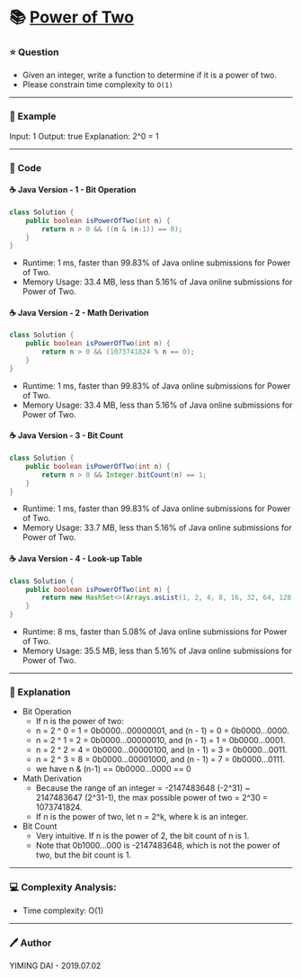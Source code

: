 # :books: [Power of Two](https://leetcode.com/problems/power-of-two/)

### :star: Question

- Given an integer, write a function to determine if it is a power of two.
- Please constrain time complexity to `O(1)`

--- 

### :car: Example

Input: 1
Output: true 
Explanation: 2^0 = 1

---

### :hammer: Code

#### :coffee: Java Version - 1 - Bit Operation

```java
class Solution {
    public boolean isPowerOfTwo(int n) {
        return n > 0 && ((n & (n-1)) == 0);
    }
}
```

- Runtime: 1 ms, faster than 99.83% of Java online submissions for Power of Two.
- Memory Usage: 33.4 MB, less than 5.16% of Java online submissions for Power of Two.

#### :coffee: Java Version - 2 - Math Derivation

```java
class Solution {
    public boolean isPowerOfTwo(int n) {
        return n > 0 && (1073741824 % n == 0);
    }
}
```

- Runtime: 1 ms, faster than 99.83% of Java online submissions for Power of Two.
- Memory Usage: 33.4 MB, less than 5.16% of Java online submissions for Power of Two.

#### :coffee: Java Version - 3 - Bit Count

```java
class Solution {
    public boolean isPowerOfTwo(int n) {
        return n > 0 && Integer.bitCount(n) == 1;
    }
}
```

- Runtime: 1 ms, faster than 99.83% of Java online submissions for Power of Two.
- Memory Usage: 33.7 MB, less than 5.16% of Java online submissions for Power of Two.


#### :coffee: Java Version - 4 - Look-up Table

```java
class Solution {
    public boolean isPowerOfTwo(int n) {
        return new HashSet<>(Arrays.asList(1, 2, 4, 8, 16, 32, 64, 128, 256, 512, 1024, 2048, 4096, 8192, 16384, 32768, 65536, 131072, 262144, 524288, 1048576, 2097152, 4194304, 8388608,16777216, 33554432, 67108864, 134217728, 268435456, 536870912, 1073741824)).contains(n);
    }
}
```

- Runtime: 8 ms, faster than 5.08% of Java online submissions for Power of Two.
- Memory Usage: 35.5 MB, less than 5.16% of Java online submissions for Power of Two.

---

### :pencil: Explanation

- Bit Operation
  - If n is the power of two:
  - n = 2 ^ 0 = 1 = 0b0000...00000001, and (n - 1) = 0 = 0b0000...0000.
  - n = 2 ^ 1 = 2 = 0b0000...00000010, and (n - 1) = 1 = 0b0000...0001.
  - n = 2 ^ 2 = 4 = 0b0000...00000100, and (n - 1) = 3 = 0b0000...0011.
  - n = 2 ^ 3 = 8 = 0b0000...00001000, and (n - 1) = 7 = 0b0000...0111.
  - we have n & (n-1) == 0b0000...0000 == 0
- Math Derivation
  - Because the range of an integer = -2147483648 (-2^31) ~ 2147483647 (2^31-1), the max possible power of two = 2^30 = 1073741824.
  - If n is the power of two, let n = 2^k, where k is an integer.
- Bit Count
  - Very intuitive. If n is the power of 2, the bit count of n is 1.
  - Note that 0b1000...000 is -2147483648, which is not the power of two, but the bit count is 1.

---

### :computer: Complexity Analysis:

- Time complexity: O(1)

---

### :pen: Author

YIMING DAI - 2019.07.02
